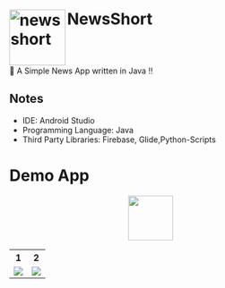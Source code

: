 
# NewsShort  <img align="left" alt="newsshort" width="100" src="https://user-images.githubusercontent.com/57338455/137619075-d2412025-0868-4ed8-8324-8040878c1b14.png"/>

<br>
<br>

📰 A Simple News App written in Java !!

## Notes
- IDE: Android Studio
- Programming Language: Java
- Third Party Libraries: Firebase, Glide,Python-Scripts

# Demo App

<p align="center">
  <a href="https://github.com/gauravr397/NewsShort/releases/download/v1.0/NewsShort.apk">
    <img src="https://www.inspirefm.org/wp-content/uploads/button-apk.png" height="80">
  </a>
</p>

<table style="width:100%">
  <tr>
    <th>1</th>
    <th>2</th>
  </tr>
  <tr>
    <td><img src="https://user-images.githubusercontent.com/57338455/137620218-dcc39099-269f-4b18-9770-982bef4ea0ea.gif"/></td>
    <td><img src="https://user-images.githubusercontent.com/57338455/137619733-64f070ca-27af-4ad1-8a44-a250ddc36702.gif"/></td>
  </tr>
</table>
